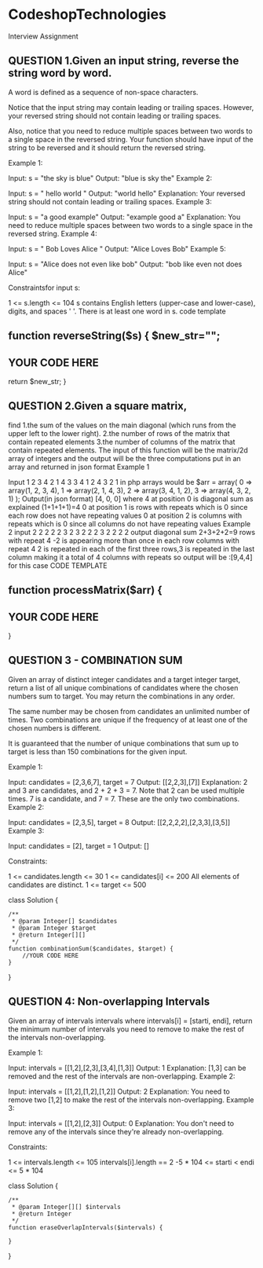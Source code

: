 # CodeshopTechnologies
 Interview Assignment

 
## QUESTION 1.Given an input string, reverse the string word by word.

A word is defined as a sequence of non-space characters.

Notice that the input string may contain leading or trailing spaces. However, your reversed string should not contain leading or trailing spaces.

Also, notice that you need to reduce multiple spaces between two words to a single space in the reversed string.
Your function should have input of the string to be reversed and it should return the reversed string.

Example 1:

Input: s = "the sky is blue"
Output: "blue is sky the"
Example 2:

Input: s = "  hello world  "
Output: "world hello"
Explanation: Your reversed string should not contain leading or trailing spaces.
Example 3:

Input: s = "a good   example"
Output: "example good a"
Explanation: You need to reduce multiple spaces between two words to a single space in the reversed string.
Example 4:

Input: s = "  Bob    Loves  Alice   "
Output: "Alice Loves Bob"
Example 5:

Input: s = "Alice does not even like bob"
Output: "bob like even not does Alice"

Constraintsfor input s:

1 <= s.length <= 104
s contains English letters (upper-case and lower-case), digits, and spaces ' '.
There is at least one word in s.
code template

function reverseString($s)
{
$new_str="";
------
YOUR CODE HERE
-------
return $new_str;
}

##  QUESTION 2.Given a square matrix,
find
1.the sum of the values on the main diagonal (which runs from the upper left to the lower right).
2.the number of rows of the matrix that contain repeated elements
3.the number of columns of the matrix that contain repeated elements.
The input of this function will be the matrix/2d array of integers and the output will
be the three computations put in an array and returned in json format
Example 1

Input
1 2 3 4
2 1 4 3
3 4 1 2
4 3 2 1
in php arrays would be
$arr = array(
0 => array(1, 2, 3, 4),
1 => array(2, 1, 4, 3),
2 => array(3, 4, 1, 2),
3 => array(4, 3, 2, 1)
);
Output(in json format)
[4, 0, 0]
where 4 at position 0 is diagonal sum as explained (1+1+1+1)=4
0 at position 1 is rows with repeats which is 0 since each row does not have repeating values
0 at position 2 is columns with repeats which is 0 since all columns do not have repeating values
Example 2
input
2 2 2 2
2 3 2 3
2 2 2 3
2 2 2 2
output
diagonal sum 2+3+2+2=9
rows with repeat 4  -2 is appearing more than once in each row
columns with repeat 4 2 is repeated in each of the first three rows,3 is repeated in the last column making it a total of 4 columns with repeats
so output will be :[9,4,4] for this case
CODE TEMPLATE

function processMatrix($arr)
{
--------------
YOUR CODE HERE
--------------
}
## QUESTION 3 - COMBINATION SUM

Given an array of distinct integer candidates and a target integer target, return a list of all unique combinations of candidates where the chosen numbers sum to target. You may return the combinations in any order.

The same number may be chosen from candidates an unlimited number of times. Two combinations are unique if the frequency of at least one of the chosen numbers is different.

It is guaranteed that the number of unique combinations that sum up to target is less than 150 combinations for the given input.

 

Example 1:

Input: candidates = [2,3,6,7], target = 7
Output: [[2,2,3],[7]]
Explanation:
2 and 3 are candidates, and 2 + 2 + 3 = 7. Note that 2 can be used multiple times.
7 is a candidate, and 7 = 7.
These are the only two combinations.
Example 2:

Input: candidates = [2,3,5], target = 8
Output: [[2,2,2,2],[2,3,3],[3,5]]
Example 3:

Input: candidates = [2], target = 1
Output: []
 

Constraints:

1 <= candidates.length <= 30
1 <= candidates[i] <= 200
All elements of candidates are distinct.
1 <= target <= 500


class Solution {

    /**
     * @param Integer[] $candidates
     * @param Integer $target
     * @return Integer[][]
     */
    function combinationSum($candidates, $target) {
        //YOUR CODE HERE
    }
}

##  QUESTION 4: Non-overlapping Intervals
Given an array of intervals intervals where intervals[i] = [starti, endi], return the minimum number of intervals you need to remove to make the rest of the intervals non-overlapping.

 

Example 1:

Input: intervals = [[1,2],[2,3],[3,4],[1,3]]
Output: 1
Explanation: [1,3] can be removed and the rest of the intervals are non-overlapping.
Example 2:

Input: intervals = [[1,2],[1,2],[1,2]]
Output: 2
Explanation: You need to remove two [1,2] to make the rest of the intervals non-overlapping.
Example 3:

Input: intervals = [[1,2],[2,3]]
Output: 0
Explanation: You don't need to remove any of the intervals since they're already non-overlapping.

Constraints:

1 <= intervals.length <= 105
intervals[i].length == 2
-5 * 104 <= starti < endi <= 5 * 104

class Solution {

    /**
     * @param Integer[][] $intervals
     * @return Integer
     */
    function eraseOverlapIntervals($intervals) {
        
    }
}
